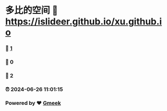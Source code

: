 # 多比的空间 :link: https://islideer.github.io/xu.github.io 
### :page_facing_up: [1](https://islideer.github.io/xu.github.io/tag.html) 
### :speech_balloon: 0 
### :hibiscus: 2 
### :alarm_clock: 2024-06-26 11:01:15 
### Powered by :heart: [Gmeek](https://github.com/Meekdai/Gmeek)

